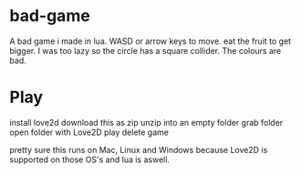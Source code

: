 # bad-game
A bad game i made in lua. WASD or arrow keys to move. eat the fruit to get bigger. I was too lazy so the circle has a square collider. The colours are bad. 

# Play

install love2d
download this as zip
unzip into an empty folder
grab folder
open folder with Love2D 
play
delete game

pretty sure this runs on Mac, Linux and Windows because Love2D is supported on those OS's and lua is aswell. 

